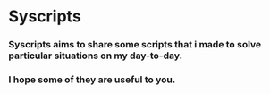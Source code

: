 # Syscripts

### Syscripts aims to share some scripts that i made to solve particular situations on my day-to-day.  
### I hope some of they are useful to you.